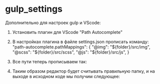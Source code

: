 # gulp_settings
Дополнительно для настроек gulp и VScode:

1. Установить плагин для VScode "Path Autocomplete"
2. В настройках плагина в файле settings.json прописать команду:
            "path-autocomplete.pathMappings": {
            "@img": "${folder}/src/img",
            "@scss": "${folder}/src/scss",
            "@js": "${folder}/src/js",
        }
3. Все пути теперь прописываем так: 
    <img src="@img/img1.jpg" alt="">
    
4. Таким образом редактор будет считывать правильную папку, и на выходе в исходном коде мы получим следующее:
    <img src="img/img1.jpg" alt="">

